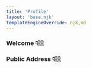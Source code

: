 ```yaml
---
title: 'Profile'
layout: 'base.njk'
templateEngineOverride: njk,md
---
```


<!-- 0. HTML -->
<h3>Welcome 👇🏼</h3><h3 id="email"></h3>
<h3>Public Address 👇🏼</h3><h3 id="publicAddress"></h3>

<!-- 1. Ensure the user’s info is displayed -->
<script>
  // check that the user is logged in
  async function checkLogin() {
    const isLoggedIn = await magic.user.isLoggedIn();
    console.log({ isLoggedIn })
    if (!isLoggedIn) {
      window.location.href = '/login';
    }

    // get the user's email
    const { email, publicAddress} = await magic.user.getMetadata();

    document.querySelector('#email').innerText = email;
    document.querySelector('#publicAddress').innerText = publicAddress;
  }

  checkLogin();
</script>

